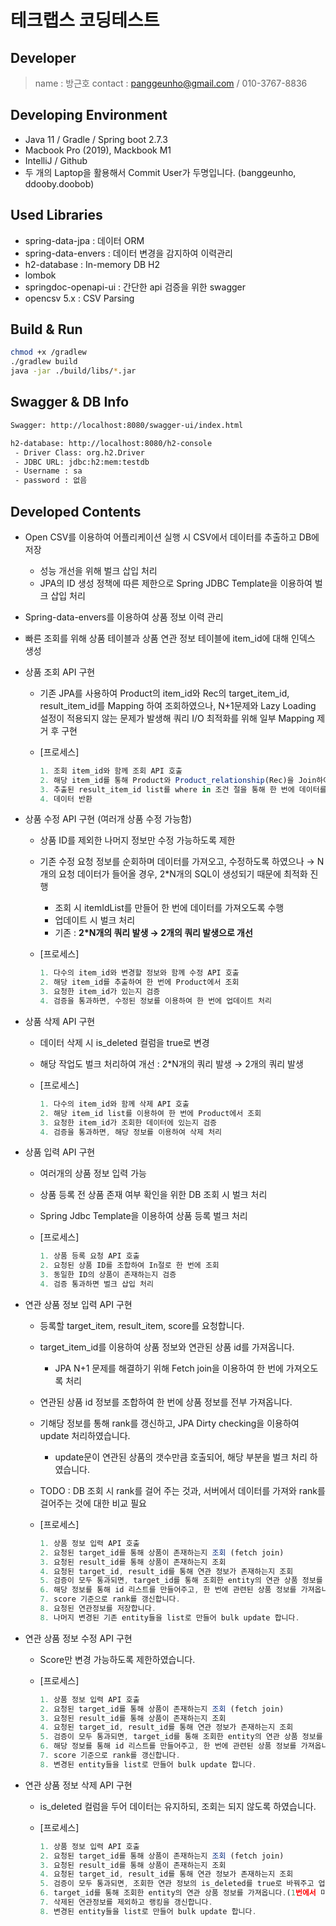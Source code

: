 # 테크랩스 코딩테스트

## Developer

> name : 방근호
contact : panggeunho@gmail.com / 010-3767-8836
>

## Developing Environment

- Java 11 / Gradle / Spring boot 2.7.3
- Macbook Pro (2019), Mackbook M1
- IntelliJ / Github
- 두 개의 Laptop을 활용해서 Commit User가 두명입니다. (banggeunho, ddooby.doobob)

## Used Libraries

- spring-data-jpa : 데이터 ORM
- spring-data-envers : 데이터 변경을 감지하여 이력관리
- h2-database : In-memory DB H2
- lombok
- springdoc-openapi-ui : 간단한 api 검증을 위한 swagger
- opencsv 5.x : CSV Parsing

## Build & Run

```bash
chmod +x /gradlew
./gradlew build
java -jar ./build/libs/*.jar
```

## Swagger & DB Info

```bash
Swagger: http://localhost:8080/swagger-ui/index.html

h2-database: http://localhost:8080/h2-console
 - Driver Class: org.h2.Driver
 - JDBC URL: jdbc:h2:mem:testdb
 - Username : sa
 - password : 없음
```

## Developed Contents

- Open CSV를 이용하여 어플리케이션 실행 시 CSV에서 데이터를 추출하고 DB에 저장
    - 성능 개선을 위해 벌크 삽입 처리
    - JPA의 ID 생성 정책에 따른 제한으로 Spring JDBC Template을 이용하여 벌크 삽입 처리
- Spring-data-envers를 이용하여 상품 정보 이력 관리
- 빠른 조회를 위해 상품 테이블과 상품 연관 정보 테이블에 item_id에 대해 인덱스 생성
- 상품 조회 API 구현
    - 기존 JPA를 사용하여 Product의 item_id와 Rec의 target_item_id, result_item_id를 Mapping 하여 조회하였으나, N+1문제와 Lazy Loading 설정이 적용되지 않는 문제가 발생해 쿼리 I/O 최적화를 위해 일부 Mapping 제거 후 구현
    - [프로세스]

        ```jsx
        1. 조회 item_id와 함께 조회 API 호출
        2. 해당 item_id를 통해 Product와 Product_relationship(Rec)을 Join하여 조회
        3. 추출된 result_item_id list를 where in 조건 절을 통해 한 번에 데이터를 조회
        4. 데이터 반환
        ```


- 상품 수정 API 구현 (여러개 상품 수정 가능함)
    - 상품 ID를 제외한 나머지 정보만 수정 가능하도록 제한
    - 기존 수정 요청 정보를 순회하며 데이터를 가져오고, 수정하도록 하였으나 → N개의 요청 데이터가 들어올 경우, 2*N개의 SQL이 생성되기 때문에 최적화 진행
        - 조회 시 itemIdList를 만들어 한 번에 데이터를 가져오도록 수행
        - 업데이트 시 벌크 처리
        - 기존 : **2*N개의 쿼리 발생 → 2개의 쿼리 발생으로 개선**
    - [프로세스]

        ```jsx
        1. 다수의 item_id와 변경할 정보와 함께 수정 API 호출
        2. 해당 item_id를 추출하여 한 번에 Product에서 조회
        3. 요청한 item_id가 있는지 검증
        4. 검증을 통과하면, 수정된 정보를 이용하여 한 번에 업데이트 처리
        ```


- 상품 삭제 API 구현
    - 데이터 삭제 시 is_deleted 컬럼을 true로 변경
    - 해당 작업도 벌크 처리하여 개선 : 2*N개의 쿼리 발생 → 2개의 쿼리 발생
    - [프로세스]

        ```jsx
        1. 다수의 item_id와 함께 삭제 API 호출
        2. 해당 item_id list를 이용하여 한 번에 Product에서 조회
        3. 요청한 item_id가 조회한 데이터에 있는지 검증
        4. 검증을 통과하면, 해당 정보를 이용하여 삭제 처리
        ```

- 상품 입력 API 구현
    - 여러개의 상품 정보 입력 가능
    - 상품 등록 전 상품 존재 여부 확인을 위한 DB 조회 시 벌크 처리
    - Spring Jdbc Template을 이용하여 상품 등록 벌크 처리
    - [프로세스]

        ```jsx
        1. 상품 등록 요청 API 호출
        2. 요청된 상품 ID를 조합하여 In절로 한 번에 조회
        3. 동일한 ID의 상품이 존재하는지 검증
        4. 검증 통과하면 벌크 삽입 처리 
        ```


- 연관 상품 정보 입력 API 구현
    - 등록할 target_item, result_item, score를 요청합니다.
    - target_item_id를 이용하여 상품 정보와 연관된 상품 id를 가져옵니다.
        - JPA N+1 문제를 해결하기 위해 Fetch join을 이용하여 한 번에 가져오도록 처리
    - 연관된 상품 id 정보를 조합하여 한 번에 상품 정보를 전부 가져옵니다.
    - 기해당 정보를 통해 rank를 갱신하고, JPA Dirty checking을 이용하여 update 처리하였습니다.
        - update문이 연관된 상품의 갯수만큼 호출되어, 해당 부분을 벌크 처리 하였습니다.
    - TODO : DB 조회 시 rank를 걸어 주는 것과, 서버에서 데이터를 가져와 rank를 걸어주는 것에 대한 비교 필요
    - [프로세스]

        ```jsx
        1. 상품 정보 입력 API 호출
        2. 요청된 target_id를 통해 상품이 존재하는지 조회 (fetch join)
        3. 요청된 result_id를 통해 상품이 존재하는지 조회
        4. 요청된 target_id, result_id를 통해 연관 정보가 존재하는지 조회
        5. 검증이 모두 통과되면, target_id를 통해 조회한 entity의 연관 상품 정보를 가져옵니다. (1번에서 미리 가져옴)
        6. 해당 정보를 통해 id 리스트를 만들어주고, 한 번에 관련된 상품 정보를 가져옵니다.
        7. score 기준으로 rank를 갱신합니다.
        8. 요청된 연관정보를 저장합니다.
        8. 나머지 변경된 기존 entity들을 list로 만들어 bulk update 합니다.
        ```


- 연관 상품 정보 수정 API 구현
    - Score만 변경 가능하도록 제한하였습니다.
    - [프로세스]

        ```jsx
        1. 상품 정보 입력 API 호출
        2. 요청된 target_id를 통해 상품이 존재하는지 조회 (fetch join)
        3. 요청된 result_id를 통해 상품이 존재하는지 조회
        4. 요청된 target_id, result_id를 통해 연관 정보가 존재하는지 조회
        5. 검증이 모두 통과되면, target_id를 통해 조회한 entity의 연관 상품 정보를 가져옵니다.(1번에서 미리 가져옴)
        6. 해당 정보를 통해 id 리스트를 만들어주고, 한 번에 관련된 상품 정보를 가져옵니다.
        7. score 기준으로 rank를 갱신합니다.
        8. 변경된 entity들을 list로 만들어 bulk update 합니다.
        ```


- 연관 상품 정보 삭제 API 구현
    - is_deleted 컬럼을 두어 데이터는 유지하되, 조회는 되지 않도록 하였습니다.
    - [프로세스]

        ```jsx
        1. 상품 정보 입력 API 호출
        2. 요청된 target_id를 통해 상품이 존재하는지 조회 (fetch join)
        3. 요청된 result_id를 통해 상품이 존재하는지 조회
        4. 요청된 target_id, result_id를 통해 연관 정보가 존재하는지 조회
        5. 검증이 모두 통과되면, 조회한 연관 정보의 is_deleted를 true로 바꿔주고 업데이트합니다.
        6. target_id를 통해 조회한 entity의 연관 상품 정보를 가져옵니다.(1번에서 미리 가져옴)
        7. 삭제된 연관정보를 제외하고 랭킹을 갱신합니다.
        8. 변경된 entity들을 list로 만들어 bulk update 합니다.
        ```
        